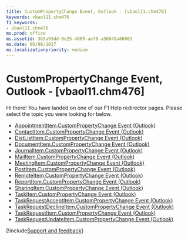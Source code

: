 ```yaml
---
title: CustomPropertyChange Event, Outlook - [vbaol11.chm476]
keywords: vbaol11.chm476
f1_keywords:
- vbaol11.chm476
ms.prod: office
ms.assetid: 3b5a93dd-8e25-4009-ae76-a36649a86001
ms.date: 06/08/2017
ms.localizationpriority: medium
---
```



# CustomPropertyChange Event, Outlook - [vbaol11.chm476]

Hi there! You have landed on one of our F1 Help redirector pages. Please select the topic you were looking for below.

- [AppointmentItem.CustomPropertyChange Event (Outlook)](https://msdn.microsoft.com/library/f40abc41-efb5-d36e-229b-0b9fbbcf63cd%28Office.15%29.aspx)
- [ContactItem.CustomPropertyChange Event (Outlook)](https://msdn.microsoft.com/library/46112f35-cbca-6bf6-3c4a-28be9013007c%28Office.15%29.aspx)
- [DistListItem.CustomPropertyChange Event (Outlook)](https://msdn.microsoft.com/library/8f8e35f1-c574-d66e-6833-701da352b467%28Office.15%29.aspx)
- [DocumentItem.CustomPropertyChange Event (Outlook)](https://msdn.microsoft.com/library/11fc60a4-39ef-3e39-d9af-0a5ccf3cbc43%28Office.15%29.aspx)
- [JournalItem.CustomPropertyChange Event (Outlook)](https://msdn.microsoft.com/library/bdaad359-bc21-c8a9-c934-7acf92d836ae%28Office.15%29.aspx)
- [MailItem.CustomPropertyChange Event (Outlook)](https://msdn.microsoft.com/library/57eb9cac-e684-1a88-3f49-24ed4a7bac47%28Office.15%29.aspx)
- [MeetingItem.CustomPropertyChange Event (Outlook)](https://msdn.microsoft.com/library/b3d05c13-4b5d-032b-49bb-18c4f4a626b5%28Office.15%29.aspx)
- [PostItem.CustomPropertyChange Event (Outlook)](https://msdn.microsoft.com/library/e949151c-3824-1af2-6974-abd0d825e2c4%28Office.15%29.aspx)
- [RemoteItem.CustomPropertyChange Event (Outlook)](https://msdn.microsoft.com/library/73d2e97b-eccd-d7ed-03e4-eb5e5fc345e3%28Office.15%29.aspx)
- [ReportItem.CustomPropertyChange Event (Outlook)](https://msdn.microsoft.com/library/8b75f239-a3c2-01fc-1b94-84b2b680a420%28Office.15%29.aspx)
- [SharingItem.CustomPropertyChange Event (Outlook)](https://msdn.microsoft.com/library/faf015c1-aa18-67f4-e1af-b456b7c89523%28Office.15%29.aspx)
- [TaskItem.CustomPropertyChange Event (Outlook)](https://msdn.microsoft.com/library/b5241171-75d1-17e7-d564-d414662fe5a5%28Office.15%29.aspx)
- [TaskRequestAcceptItem.CustomPropertyChange Event (Outlook)](https://msdn.microsoft.com/library/607b04b9-d365-c9d7-91f5-05a8a15a4fea%28Office.15%29.aspx)
- [TaskRequestDeclineItem.CustomPropertyChange Event (Outlook)](https://msdn.microsoft.com/library/913f18fb-d3e6-3aa0-61a0-3ce2e9130a62%28Office.15%29.aspx)
- [TaskRequestItem.CustomPropertyChange Event (Outlook)](https://msdn.microsoft.com/library/5fcaaba2-706b-76e3-cd6d-be435bca584b%28Office.15%29.aspx)
- [TaskRequestUpdateItem.CustomPropertyChange Event (Outlook)](https://msdn.microsoft.com/library/33268223-3cdd-4777-450c-b94e3abbf907%28Office.15%29.aspx)

[!include[Support and feedback](~/includes/feedback-boilerplate.md)]